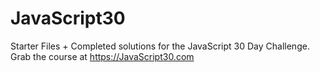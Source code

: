 # JavaScript30
 
Starter Files + Completed solutions for the JavaScript 30 Day Challenge.
Grab the course at https://JavaScript30.com

